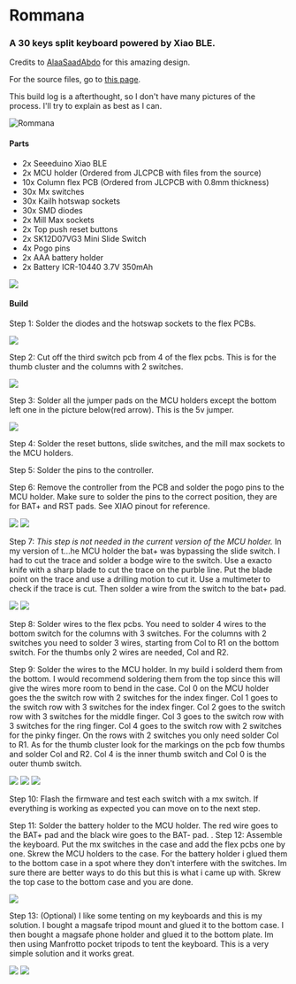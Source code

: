 # Rommana

### A 30 keys split keyboard powered by Xiao BLE.

Credits to [AlaaSaadAbdo](https://github.com/AlaaSaadAbdo) for this amazing design.

For the source files, go to [this page](https://github.com/AlaaSaadAbdo/Rommana).

This build log is a afterthought, so I don't have many pictures of the process. I'll try to explain as best as I can.

![Rommana](../../pics/rommana.jpg)

#### Parts

- 2x Seeeduino Xiao BLE
- 2x MCU holder (Ordered from JLCPCB with files from the source)
- 10x Column flex PCB (Ordered from JLCPCB with 0.8mm thickness)
- 30x Mx switches
- 30x Kailh hotswap sockets
- 30x SMD diodes
- 2x Mill Max sockets
- 2x Top push reset buttons
- 2x SK12D07VG3 Mini Slide Switch
- 4x Pogo pins
- 2x AAA battery holder
- 2x Battery ICR-10440 3.7V 350mAh

![](rommana_parts.jpg)

#### Build

Step 1: Solder the diodes and the hotswap sockets to the flex PCBs.

![](rommana_flex.jpg)

Step 2: Cut off the third switch pcb from 4 of the flex pcbs. This is for the thumb cluster and the columns with 2 switches.

![](rommana_flex_cut.jpg)

Step 3: Solder all the jumper pads on the MCU holders except the bottom left one in the picture below(red arrow). This is the 5v jumper.

![](rommana_mcu_holder.jpg)

Step 4: Solder the reset buttons, slide switches, and the mill max sockets to the MCU holders.

Step 5: Solder the pins to the controller.

Step 6: Remove the controller from the PCB and solder the pogo pins to the MCU holder. Make sure to solder the pins to the correct position, they are for BAT+ and RST pads. See XIAO pinout for reference.

![](rommana_pogo_pins.jpg)
![](xiao_pinout.jpg)

Step 7: _This step is not needed in the current version of the MCU holder._
In my version of t...he MCU holder the bat+ was bypassing the slide switch. I had to cut the trace and solder a bodge wire to the switch. Use a exacto knife with a sharp blade to cut the trace on the purble line. Put the blade point on the trace and use a drilling motion to cut it. Use a multimeter to check if the trace is cut. Then solder a wire from the switch to the bat+ pad.

![](rommana_trace_cut.png)
![](rommana_slide_switch_bodge.jpg)

Step 8: Solder wires to the flex pcbs. You need to solder 4 wires to the bottom switch for the columns with 3 switches. For the columns with 2 switches you need to solder 3 wires, starting from Col to R1 on the bottom switch. For the thumbs only 2 wires are needed, Col and R2.

Step 9: Solder the wires to the MCU holder. In my build i solderd them from the bottom. I would recommend soldering them from the top since this will give the wires more room to bend in the case. Col 0 on the MCU holder goes the the switch row with 2 switches for the index finger. Col 1 goes to the switch row with 3 switches for the index finger. Col 2 goes to the switch row with 3 switches for the middle finger. Col 3 goes to the switch row with 3 switches for the ring finger. Col 4 goes to the switch row with 2 switches for the pinky finger. On the rows with 2 switches you only need solder Col to R1. As for the thumb cluster look for the markings on the pcb fow thumbs and solder Col and R2. Col 4 is the inner thumb switch and Col 0 is the outer thumb switch.

![](rommana_wires1.jpg)
![](rommana_wires2.jpg)
![](rommana_wires_thumbs.jpg)

Step 10: Flash the firmware and test each switch with a mx switch. If everything is working as expected you can move on to the next step.

Step 11: Solder the battery holder to the MCU holder. The red wire goes to the BAT+ pad and the black wire goes to the BAT- pad.
.
Step 12: Assemble the keyboard. Put the mx switches in the case and add the flex pcbs one by one. Skrew the MCU holders to the case. For the battery holder i glued them to the bottom case in a spot where they don't interfere with the switches. Im sure there are better ways to do this but this is what i came up with.
Skrew the top case to the bottom case and you are done.

![](rommana_assembly.jpg)

Step 13: (Optional) I like some tenting on my keyboards and this is my solution. I bought a magsafe tripod mount and glued it to the bottom case. I then bought a magsafe phone holder and glued it to the bottom plate. Im then using Manfrotto pocket tripods to tent the keyboard. This is a very simple solution and it works great.

![](rommana_tenting1.jpg)
![](rommana_tenting2.jpg)

